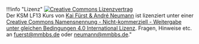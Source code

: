 <!--include-start-->
!!!info "Lizenz"
    <a rel="license" href="http://creativecommons.org/licenses/by-nc-sa/4.0/"><img alt="Creative Commons Lizenzvertrag" style="border-width:0" src="https://i.creativecommons.org/l/by-nc-sa/4.0/88x31.png" /></a><br /><span xmlns:dct="http://purl.org/dc/terms/" property="dct:title">Der KSM LF13 Kurs</span> von <a xmlns:cc="http://creativecommons.org/ns#" href="https://herr-nm.github.io/MMBbS_KSM_LF13/" property="cc:attributionName" rel="cc:attributionURL">Kai Fürst & André Neumann</a> ist lizenziert unter einer <a rel="license" href="http://creativecommons.org/licenses/by-nc-sa/4.0/">Creative Commons Namensnennung - Nicht-kommerziell - Weitergabe unter gleichen Bedingungen 4.0 International Lizenz</a>. Fragen, Hinweise etc. an fuerst@mmbbs.de oder neumann@mmbbs.de."
<!--include-end-->